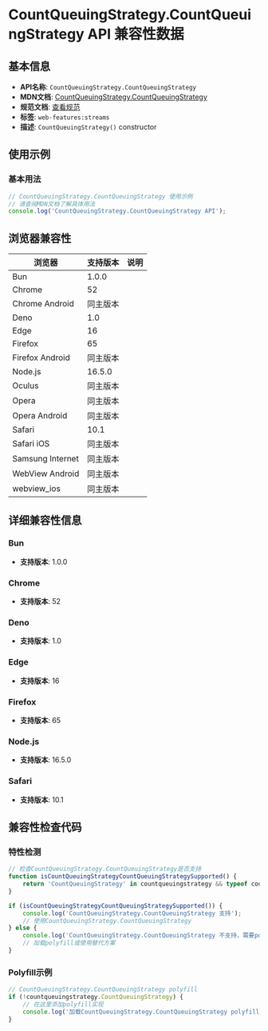# CountQueuingStrategy.CountQueuingStrategy API 兼容性数据

## 基本信息

- **API名称**: `CountQueuingStrategy.CountQueuingStrategy`
- **MDN文档**: [CountQueuingStrategy.CountQueuingStrategy](https://developer.mozilla.org/docs/Web/API/CountQueuingStrategy/CountQueuingStrategy)
- **规范文档**: [查看规范](https://streams.spec.whatwg.org/#ref-for-cqs-constructor①)
- **标签**: `web-features:streams`
- **描述**: `CountQueuingStrategy()` constructor

## 使用示例

### 基本用法

```javascript
// CountQueuingStrategy.CountQueuingStrategy 使用示例
// 请查阅MDN文档了解具体用法
console.log('CountQueuingStrategy.CountQueuingStrategy API');
```

## 浏览器兼容性

| 浏览器 | 支持版本 | 说明 |
|--------|----------|------|
| Bun | 1.0.0 |  |
| Chrome | 52 |  |
| Chrome Android | 同主版本 |  |
| Deno | 1.0 |  |
| Edge | 16 |  |
| Firefox | 65 |  |
| Firefox Android | 同主版本 |  |
| Node.js | 16.5.0 |  |
| Oculus | 同主版本 |  |
| Opera | 同主版本 |  |
| Opera Android | 同主版本 |  |
| Safari | 10.1 |  |
| Safari iOS | 同主版本 |  |
| Samsung Internet | 同主版本 |  |
| WebView Android | 同主版本 |  |
| webview_ios | 同主版本 |  |

## 详细兼容性信息

### Bun

- **支持版本**: 1.0.0

### Chrome

- **支持版本**: 52

### Deno

- **支持版本**: 1.0

### Edge

- **支持版本**: 16

### Firefox

- **支持版本**: 65

### Node.js

- **支持版本**: 16.5.0

### Safari

- **支持版本**: 10.1

## 兼容性检查代码

### 特性检测

```javascript
// 检查CountQueuingStrategy.CountQueuingStrategy是否支持
function isCountQueuingStrategyCountQueuingStrategySupported() {
    return 'CountQueuingStrategy' in countqueuingstrategy && typeof countqueuingstrategy.CountQueuingStrategy === 'function';
}

if (isCountQueuingStrategyCountQueuingStrategySupported()) {
    console.log('CountQueuingStrategy.CountQueuingStrategy 支持');
    // 使用CountQueuingStrategy.CountQueuingStrategy
} else {
    console.log('CountQueuingStrategy.CountQueuingStrategy 不支持，需要polyfill');
    // 加载polyfill或使用替代方案
}
```

### Polyfill示例

```javascript
// CountQueuingStrategy.CountQueuingStrategy polyfill
if (!countqueuingstrategy.CountQueuingStrategy) {
    // 在这里添加polyfill实现
    console.log('加载CountQueuingStrategy.CountQueuingStrategy polyfill');
}
```

